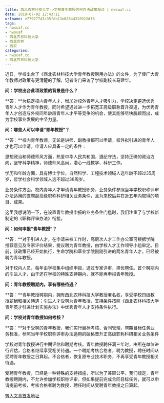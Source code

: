 ```yaml
---
title: 西北农林科技大学->学校青年教授聘用办法政策解读 | nwsuaf.cc
date: 2019-07-02 12:43:11
urlname: e77927743c95fdb13e62644320922df6
tags: 
- nwsuaf.cc
- nwsuaf
- 西北农林科技大学
- 西北农林
- 西农
categories:
- nwsuaf.cc
- 西北农林科技大学
---
```



近日，学校出台了《西北农林科技大学青年教授聘用办法》的文件，为了使广大青年教师对政策有更清楚的了解，记者专门采访了学校副校长马建华。

**问：学校出台此项政策的背景是什么？**

**答：**为稳定校内青年人才、增加对校外青年人才吸引力，学校决定遴选优秀青年人才作为青年教授，同时希望通过进一步拓宽正高级职称晋升渠道，为优秀青年人才创造与外校同年龄段青年人才平等竞争的机会，使其能够尽快脱颖而出，成为学校事业发展的中坚力量。

**问：哪些人可以申请“青年教授”？**

**答：**校内青年教师，无论是讲师、副教授都可以申请，校外拟引进的青年人才也可以申请。申请人应具备一定的条件：

思想政治和师德师风方面，热爱中华人民共和国，遵纪守法，坚持正确的政治方向，坚守科学精神，师德师风高尚，潜心一线教学、科研工作。

学历和年龄方面，具有博士学位，自然科学、工程技术领域人选年龄不超过35周岁，哲学社会科学领域人选不超过38周岁。

业务条件方面，校内青年人才申请青年教授职务，业务条件参照当年学校职称评审办法适用的直聘副高级职称科研相关业务条件，且为来校后并在近五年内取得的项目、成果。

这里我想说明一下，在设置青年教授申报的业务条件门槛时，我们注重了与学校新制定的《职称评审办法》衔接。

**问：如何申报“青年教授”？**

**答：**对于引进人才，在申请来校工作时，高层次人才工作办公室可根据学院推荐意见及专家评价结果，提议聘为青年教授，由学校人才工作领导小组审定。目前，该政策已经开始执行，生命学院和草业学院刚刚引进的两名青年人才，已经被聘为青年教授。

对于校内人员，每年由学校集中组织申报，通过专家评审，择优聘任。首个聘期内的引进人才，由于还在学校的特殊支持期内，就不能再申报青年教授。

**问：青年教授聘期内，享有哪些待遇？**

**答：**青年教授聘期内，拥有西北农林科技大学教授署名权，享受学校四级教授薪酬和相关待遇；引进人才受聘为青年教授，支持条件按照《西北农林科技大学青年英才引进计划实施办法》中优秀青年人才支持条件执行。

**问：学校对青年教授如何考核？**

**答：**对于受聘的青年教授，我们实行目标考核、合同管理，聘期目标任务业务标准，参照当年学校职称评审办法适用的破格晋升正高级职称科研相关业务条件

学校对青年教授进行中期评估和聘期考核。青年教授聘任满三年时，由所在单位进行评估，合格者继续享受相关待遇。一个聘期考核合格者，聘为教授，聘任时间从受聘青年教授之日算起。不合格者，恢复原专业技术职务，不再享受青年教授相关待遇。

受聘青年教授，已经是一种特殊的支持措施，所以为了兼顾公平，我们规定，青年教授聘期内，不允许参加学校职称评审，但如果提前完成合同目标任务，就可以申请提前考核，考核合格者聘为教授，聘任时间从受聘青年教授之日算起。





[转入文章首发地址](https://news.nwsuaf.edu.cn/xnxw/90667.htm)
